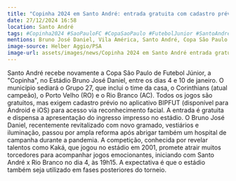 ```yaml
---
title: "Copinha 2024 em Santo André: entrada gratuita com cadastro prévio"
date: 27/12/2024 16:58
location: Santo André
tags: #Copinha2024 #SaoPauloFC #CopaSaoPaulo #FutebolJunior #SantoAndre #BrunoJoseDaniel #BIPFUT #Corinthians #RioBrancoAC #PortoVelhoRO #abc360noticias
mentions: Bruno José Daniel, Vila América, Santo André, Copa São Paulo de Futebol Júnior, Copinha, Esporte Clube Santo André, Corinthians, Porto Velho, Rio Branco, Kaká, São Paulo Futebol Clube, Milan, FPF, BIPFUT.
image-source: Helber Aggio/PSA
image-url: assets/images/news/Copinha 2024 em Santo André entrada gratuita com cadastro prévio.jpg
---
```


Santo André recebe novamente a Copa São Paulo de Futebol Júnior, a "Copinha",  no Estádio Bruno José Daniel,  entre os dias 4 e 10 de janeiro.  O município sediará o Grupo 27, que inclui o time da casa, o Corinthians (atual campeão), o Porto Velho (RO) e o Rio Branco (AC).  Todos os jogos são gratuitos, mas exigem cadastro prévio no aplicativo BIPFUT (disponível para Android e iOS) para acesso via reconhecimento facial.  A entrada é gratuita e dispensa a apresentação do ingresso impresso no estádio.  O Bruno José Daniel, recentemente revitalizado com novo gramado, vestiários e iluminação,  passou por ampla reforma após abrigar também um hospital de campanha durante a pandemia. A competição, conhecida por revelar talentos como Kaká, que jogou no estádio em 2001, promete atrair muitos torcedores para acompanhar jogos emocionantes,  iniciando com Santo André x Rio Branco no dia 4, às 19h15.  A expectativa é que o estádio também seja utilizado em fases posteriores do torneio.
